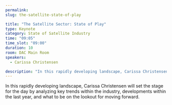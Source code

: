 ```yaml
---
permalink:
slug: the-satellite-state-of-play

title: "The Satellite Sector: State of Play"
type: Keynote
category: State of Satellite Industry
time: "09:05"
time_slot: "09:00"
duration: 10
room: DAC Main Room
speakers:
  - Carissa Christensen

description: "In this rapidly developing landscape, Carissa Christensen will set the stage for the day by analyzing key trends within the industry, developments within the last year, and what to be on the lookout for moving forward."
---
```

In this rapidly developing landscape, Carissa Christensen will set the stage for the day by analyzing key trends within the industry, developments within the last year, and what to be on the lookout for moving forward.